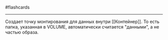 #flashcards
***
Создает точку монтирования для данных внутри [[Контейнер]]. То есть папка, указанная в VOLUME, автоматически считается "данными", а не частью образа.
<!--SR:!2025-10-18,1,190-->